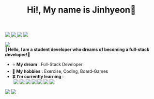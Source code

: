 <header>
    <h1>Hi!, My name is Jinhyeon👋</h1>
</header>

<body>
    <a href="https://www.instagram.com/hyeon._.2007">
        <p>
            <img src="https://img.shields.io/badge/Instagram-E4405F?style=for-the-badge&logo=instagram&logoColor=white">
    </a>
    <a href="https://discord.com/users/453750595703275520">
        <img src="https://img.shields.io/badge/Discord-5865F2?style=for-the-badge&logo=Discord&logoColor=white">
    </a>
    <a href="https://www.notion.so/31722725c5264c89a6e9ce86f482e610?pvs=4">
        <img src="https://img.shields.io/badge/Notion-000000?style=for-the-badge&logo=notion&logoColor=white"></a>
    <img src="https://img.shields.io/badge/kjh101807@gmail.com-EA4335?style=for-the-badge&logo=Gmail&logoColor=white">
    </p>
    <p>
        <img src="http://mazassumnida.wtf/api/v2/generate_badge?boj=kimjinhyeon1018">
        <br>
        👋<strong>Hello, I am a student developer who dreams of becoming a full-stack developer!</strong>🚀
    <ul>
        <li>
            ⭐️ <b>My dream</b> : Full-Stack Developer
        </li>
        <li>
            🚀 <b>My hobbies</b> : Exercise, Coding, Board-Games
        </li>
        <li>
            🍀 <b>I’m currently learning</b> :<br>
            &nbsp;<img src="https://img.shields.io/badge/C-A8B9CC?style=for-the-badge&logo=C&logoColor=white">
            <img src="https://img.shields.io/badge/HTML-E34F26?style=for-the-badge&logo=HTML5&logoColor=white">
            <img src="https://img.shields.io/badge/CSS-1572B6?style=for-the-badge&logo=CSS3&logoColor=white">
            <img
                src="https://img.shields.io/badge/JavaScript-F7DF1E?style=for-the-badge&logo=JavaScript&logoColor=white">
            <img src="https://img.shields.io/badge/Dart-0175C2?style=for-the-badge&logo=Dart&logoColor=white">
            <img src="https://img.shields.io/badge/Flutter-02569B?style=for-the-badge&logo=Flutter&logoColor=white">
            <img src="https://img.shields.io/badge/Swift-F05138?style=for-the-badge&logo=Swift&logoColor=white">
        </li>
    </ul>
    </p>
</body>
<footer>
    <p>
        <img src="https://github-readme-stats.vercel.app/api?username=JinhyeonE07&show_icons=true&theme=github_dark">
        <img
            src="https://github-readme-stats.vercel.app/api/top-langs/?username=JinhyeonE07&layout=compact&theme=github_dark">
    </p>
</footer>
